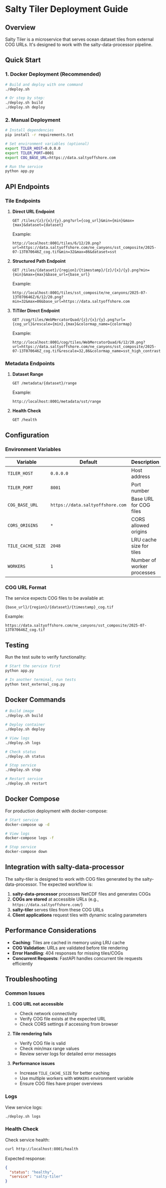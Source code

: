 # Salty Tiler Deployment Guide

## Overview

Salty Tiler is a microservice that serves ocean dataset tiles from external COG URLs. It's designed to work with the salty-data-processor pipeline.

## Quick Start

### 1. Docker Deployment (Recommended)

```bash
# Build and deploy with one command
./deploy.sh

# Or step by step:
./deploy.sh build
./deploy.sh deploy
```

### 2. Manual Deployment

```bash
# Install dependencies
pip install -r requirements.txt

# Set environment variables (optional)
export TILER_HOST=0.0.0.0
export TILER_PORT=8001
export COG_BASE_URL=https://data.saltyoffshore.com

# Run the service
python app.py
```

## API Endpoints

### Tile Endpoints

1. **Direct URL Endpoint**

   ```
   GET /tiles/{z}/{x}/{y}.png?url={cog_url}&min={min}&max={max}&dataset={dataset}
   ```

   Example:

   ```
   http://localhost:8001/tiles/6/12/20.png?url=https://data.saltyoffshore.com/ne_canyons/sst_composite/2025-07-13T070646Z_cog.tif&min=32&max=86&dataset=sst
   ```

2. **Structured Path Endpoint**

   ```
   GET /tiles/{dataset}/{region}/{timestamp}/{z}/{x}/{y}.png?min={min}&max={max}&base_url={base_url}
   ```

   Example:

   ```
   http://localhost:8001/tiles/sst_composite/ne_canyons/2025-07-13T070646Z/6/12/20.png?min=32&max=86&base_url=https://data.saltyoffshore.com
   ```

3. **TiTiler Direct Endpoint**

   ```
   GET /cog/tiles/WebMercatorQuad/{z}/{x}/{y}.png?url={cog_url}&rescale={min},{max}&colormap_name={colormap}
   ```

   Example:

   ```
   http://localhost:8001/cog/tiles/WebMercatorQuad/6/12/20.png?url=https://data.saltyoffshore.com/ne_canyons/sst_composite/2025-07-13T070646Z_cog.tif&rescale=32,86&colormap_name=sst_high_contrast
   ```

### Metadata Endpoints

1. **Dataset Range**

   ```
   GET /metadata/{dataset}/range
   ```

   Example:

   ```
   http://localhost:8001/metadata/sst/range
   ```

2. **Health Check**
   ```
   GET /health
   ```

## Configuration

### Environment Variables

| Variable          | Default                          | Description                |
| ----------------- | -------------------------------- | -------------------------- |
| `TILER_HOST`      | `0.0.0.0`                        | Host address               |
| `TILER_PORT`      | `8001`                           | Port number                |
| `COG_BASE_URL`    | `https://data.saltyoffshore.com` | Base URL for COG files     |
| `CORS_ORIGINS`    | `*`                              | CORS allowed origins       |
| `TILE_CACHE_SIZE` | `2048`                           | LRU cache size for tiles   |
| `WORKERS`         | `1`                              | Number of worker processes |

### COG URL Format

The service expects COG files to be available at:

```
{base_url}/{region}/{dataset}/{timestamp}_cog.tif
```

Example:

```
https://data.saltyoffshore.com/ne_canyons/sst_composite/2025-07-13T070646Z_cog.tif
```

## Testing

Run the test suite to verify functionality:

```bash
# Start the service first
python app.py

# In another terminal, run tests
python test_external_cog.py
```

## Docker Commands

```bash
# Build image
./deploy.sh build

# Deploy container
./deploy.sh deploy

# View logs
./deploy.sh logs

# Check status
./deploy.sh status

# Stop service
./deploy.sh stop

# Restart service
./deploy.sh restart
```

## Docker Compose

For production deployment with docker-compose:

```bash
# Start service
docker-compose up -d

# View logs
docker-compose logs -f

# Stop service
docker-compose down
```

## Integration with salty-data-processor

The salty-tiler is designed to work with COG files generated by the salty-data-processor. The expected workflow is:

1. **salty-data-processor** processes NetCDF files and generates COGs
2. **COGs are stored** at accessible URLs (e.g., `https://data.saltyoffshore.com/`)
3. **salty-tiler** serves tiles from these COG URLs
4. **Client applications** request tiles with dynamic scaling parameters

## Performance Considerations

- **Caching**: Tiles are cached in memory using LRU cache
- **COG Validation**: URLs are validated before tile rendering
- **Error Handling**: 404 responses for missing tiles/COGs
- **Concurrent Requests**: FastAPI handles concurrent tile requests efficiently

## Troubleshooting

### Common Issues

1. **COG URL not accessible**

   - Check network connectivity
   - Verify COG file exists at the expected URL
   - Check CORS settings if accessing from browser

2. **Tile rendering fails**

   - Verify COG file is valid
   - Check min/max range values
   - Review server logs for detailed error messages

3. **Performance issues**
   - Increase `TILE_CACHE_SIZE` for better caching
   - Use multiple workers with `WORKERS` environment variable
   - Ensure COG files have proper overviews

### Logs

View service logs:

```bash
./deploy.sh logs
```

### Health Check

Check service health:

```bash
curl http://localhost:8001/health
```

Expected response:

```json
{
  "status": "healthy",
  "service": "salty-tiler"
}
```

